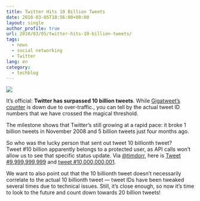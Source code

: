 ```yaml
---
title: Twitter Hits 10 Billion Tweets
date: 2010-03-05T18:56:00+00:00
layout: single
author_profile: true
url: 2010/03/05/twitter-hits-10-billion-tweets/
tags:
  - news
  - social networking
  - Twitter
lang: en
category: 
  - techblog
---
```

[![](http://4.bp.blogspot.com/_vaUVXcmC3OI/S5FLx4KJMPI/AAAAAAAABKk/TY4ma5wbJuM/s640/twitter-top.png)](http://4.bp.blogspot.com/_vaUVXcmC3OI/S5FLx4KJMPI/AAAAAAAABKk/TY4ma5wbJuM/s1600-h/twitter-top.png)

It’s official: **Twitter has surpassed 10 billion tweets**. While [Gigatweet’s counter](http://popacular.com/gigatweet/) is down due to over-traffic., you can tell by the actual tweet ID numbers that we have crossed the magical threshold.

The milestone shows that Twitter’s still growing at a rapid pace: it broke 1 billion tweets in November 2008 and 5 billion tweets just four months ago.

So who was the lucky person that sent out tweet 10 billionth tweet?  
Tweet #10 billion apparently belongs to a protected user, as API calls won’t allow us to see that specific status update. Via [@timdorr](http://twitter.com/timdorr), here is [Tweet #9,999,999,999](http://twitter.com/lelamarques/status/9999999999) and [tweet #10,000,000,001](http://twitter.com/SheSz_FUcINgBAD/status/10000000001).

We want to also point out that the 10 billionth tweet doesn’t necessarily correlate to the actual 10 billionth tweet — tweet IDs have been tweaked several times due to technical issues. Still, it’s close enough, so now it’s time to look to the future and count down towards 20 billion tweets!
